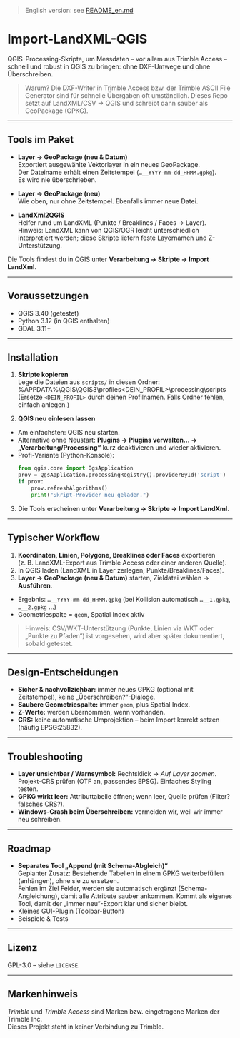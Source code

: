 > English version: see [README_en.md](README_en.md)
# Import-LandXML-QGIS

QGIS-Processing-Skripte, um Messdaten – vor allem aus Trimble Access – schnell und robust in QGIS zu bringen: ohne DXF-Umwege und ohne Überschreiben.

> Warum? Die DXF-Writer in Trimble Access bzw. der Trimble ASCII File Generator sind für schnelle Übergaben oft umständlich. Dieses Repo setzt auf LandXML/CSV → QGIS und schreibt dann sauber als GeoPackage (GPKG).

---

## Tools im Paket

- **Layer → GeoPackage (neu & Datum)**  
  Exportiert ausgewählte Vektorlayer in ein neues GeoPackage.  
  Der Dateiname erhält einen Zeitstempel (`…__YYYY-mm-dd_HHMM.gpkg`).  
  Es wird nie überschrieben.

- **Layer → GeoPackage (neu)**  
  Wie oben, nur ohne Zeitstempel. Ebenfalls immer neue Datei.

- **LandXml2QGIS**  
  Helfer rund um LandXML (Punkte / Breaklines / Faces → Layer).  
  Hinweis: LandXML kann von QGIS/OGR leicht unterschiedlich interpretiert werden; diese Skripte liefern feste Layernamen und Z-Unterstützung.

Die Tools findest du in QGIS unter **Verarbeitung → Skripte → Import LandXml**.

---

## Voraussetzungen

- QGIS 3.40 (getestet)  
- Python 3.12 (in QGIS enthalten)  
- GDAL 3.11+

---

## Installation

1. **Skripte kopieren**  
   Lege die Dateien aus `scripts/` in diesen Ordner: %APPDATA%\QGIS\QGIS3\profiles<DEIN_PROFIL>\processing\scripts\
   (Ersetze `<DEIN_PROFIL>` durch deinen Profilnamen. Falls Ordner fehlen, einfach anlegen.)

2. **QGIS neu einlesen lassen**  
- Am einfachsten: QGIS neu starten.  
- Alternative ohne Neustart: **Plugins → Plugins verwalten… → „Verarbeitung/Processing“** kurz deaktivieren und wieder aktivieren.  
- Profi-Variante (Python-Konsole):
  ```python
  from qgis.core import QgsApplication
  prov = QgsApplication.processingRegistry().providerById('script')
  if prov:
      prov.refreshAlgorithms()
      print("Skript-Provider neu geladen.")
  ```

3. Die Tools erscheinen unter **Verarbeitung → Skripte → Import LandXml**.

---

## Typischer Workflow

1. **Koordinaten, Linien, Polygone, Breaklines oder Faces** exportieren  
(z. B. LandXML-Export aus Trimble Access oder einer anderen Quelle).
2. In QGIS laden (LandXML in Layer zerlegen; Punkte/Breaklines/Faces).
3. **Layer → GeoPackage (neu & Datum)** starten, Zieldatei wählen → **Ausführen**.  
- Ergebnis: `…__YYYY-mm-dd_HHMM.gpkg` (bei Kollision automatisch `…__1.gpkg`, `…__2.gpkg` …)  
- Geometriespalte = `geom`, Spatial Index aktiv

> Hinweis: CSV/WKT-Unterstützung (Punkte, Linien via WKT oder „Punkte zu Pfaden“) ist vorgesehen, wird aber später dokumentiert, sobald getestet.

---

## Design-Entscheidungen

- **Sicher & nachvollziehbar:** immer neues GPKG (optional mit Zeitstempel), keine „Überschreiben?“-Dialoge.  
- **Saubere Geometriespalte:** immer `geom`, plus Spatial Index.  
- **Z-Werte:** werden übernommen, wenn vorhanden.  
- **CRS:** keine automatische Umprojektion – beim Import korrekt setzen (häufig EPSG:25832).

---

## Troubleshooting

- **Layer unsichtbar / Warnsymbol:** Rechtsklick → *Auf Layer zoomen*. Projekt-CRS prüfen (OTF an, passendes EPSG). Einfaches Styling testen.  
- **GPKG wirkt leer:** Attributtabelle öffnen; wenn leer, Quelle prüfen (Filter? falsches CRS?).  
- **Windows-Crash beim Überschreiben:** vermeiden wir, weil wir immer neu schreiben.

---

## Roadmap

- **Separates Tool „Append (mit Schema-Abgleich)“**  
Geplanter Zusatz: Bestehende Tabellen in einem GPKG weiterbefüllen (anhängen), ohne sie zu ersetzen.  
Fehlen im Ziel Felder, werden sie automatisch ergänzt (Schema-Angleichung), damit alle Attribute sauber ankommen. Kommt als eigenes Tool, damit der „immer neu“-Export klar und sicher bleibt.
- Kleines GUI-Plugin (Toolbar-Button)  
- Beispiele & Tests

---

## Lizenz

GPL-3.0 – siehe `LICENSE`.

---

## Markenhinweis

*Trimble* und *Trimble Access* sind Marken bzw. eingetragene Marken der Trimble Inc.  
Dieses Projekt steht in keiner Verbindung zu Trimble.

